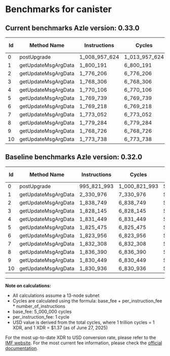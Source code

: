 # Benchmarks for canister

## Current benchmarks Azle version: 0.33.0
| Id | Method Name | Instructions | Cycles | USD | USD/Million Calls | Change |
|-----------|-------------|------------|--------|-----|--------------|-------|
| 0 | postUpgrade | 1_008_957_624 | 1_013_957_624 | $0.0013891219 | $1_389.12 | <font color="red">+13_135_631</font> |
| 1 | getUpdateMsgArgData | 1_800_191 | 6_800_191 | $0.0000093163 | $9.31 | <font color="green">-530_785</font> |
| 2 | getUpdateMsgArgData | 1_776_206 | 6_776_206 | $0.0000092834 | $9.28 | <font color="green">-62_543</font> |
| 3 | getUpdateMsgArgData | 1_768_306 | 6_768_306 | $0.0000092726 | $9.27 | <font color="green">-59_839</font> |
| 4 | getUpdateMsgArgData | 1_770_106 | 6_770_106 | $0.0000092750 | $9.27 | <font color="green">-61_343</font> |
| 5 | getUpdateMsgArgData | 1_769_739 | 6_769_739 | $0.0000092745 | $9.27 | <font color="green">-55_736</font> |
| 6 | getUpdateMsgArgData | 1_769_218 | 6_769_218 | $0.0000092738 | $9.27 | <font color="green">-54_738</font> |
| 7 | getUpdateMsgArgData | 1_773_052 | 6_773_052 | $0.0000092791 | $9.27 | <font color="green">-59_256</font> |
| 8 | getUpdateMsgArgData | 1_779_284 | 6_779_284 | $0.0000092876 | $9.28 | <font color="green">-57_106</font> |
| 9 | getUpdateMsgArgData | 1_768_726 | 6_768_726 | $0.0000092732 | $9.27 | <font color="green">-61_723</font> |
| 10 | getUpdateMsgArgData | 1_773_738 | 6_773_738 | $0.0000092800 | $9.28 | <font color="green">-57_198</font> |

## Baseline benchmarks Azle version: 0.32.0
| Id | Method Name | Instructions | Cycles | USD | USD/Million Calls |
|-----------|-------------|------------|--------|-----|--------------|
| 0 | postUpgrade | 995_821_993 | 1_000_821_993 | $0.0013711261 | $1_371.12 |
| 1 | getUpdateMsgArgData | 2_330_976 | 7_330_976 | $0.0000100434 | $10.04 |
| 2 | getUpdateMsgArgData | 1_838_749 | 6_838_749 | $0.0000093691 | $9.36 |
| 3 | getUpdateMsgArgData | 1_828_145 | 6_828_145 | $0.0000093546 | $9.35 |
| 4 | getUpdateMsgArgData | 1_831_449 | 6_831_449 | $0.0000093591 | $9.35 |
| 5 | getUpdateMsgArgData | 1_825_475 | 6_825_475 | $0.0000093509 | $9.35 |
| 6 | getUpdateMsgArgData | 1_823_956 | 6_823_956 | $0.0000093488 | $9.34 |
| 7 | getUpdateMsgArgData | 1_832_308 | 6_832_308 | $0.0000093603 | $9.36 |
| 8 | getUpdateMsgArgData | 1_836_390 | 6_836_390 | $0.0000093659 | $9.36 |
| 9 | getUpdateMsgArgData | 1_830_449 | 6_830_449 | $0.0000093577 | $9.35 |
| 10 | getUpdateMsgArgData | 1_830_936 | 6_830_936 | $0.0000093584 | $9.35 |



---

**Note on calculations:**
- All calculations assume a 13-node subnet
- Cycles are calculated using the formula: base_fee + per_instruction_fee \* number_of_instructions
- base_fee: 5_000_000 cycles
- per_instruction_fee: 1 cycle
- USD value is derived from the total cycles, where 1 trillion cycles = 1 XDR, and 1 XDR = $1.37 (as of June 27, 2025)

For the most up-to-date XDR to USD conversion rate, please refer to the [IMF website](https://www.imf.org/external/np/fin/data/rms_sdrv.aspx).
For the most current fee information, please check the [official documentation](https://internetcomputer.org/docs/references/cycles-cost-formulas).
